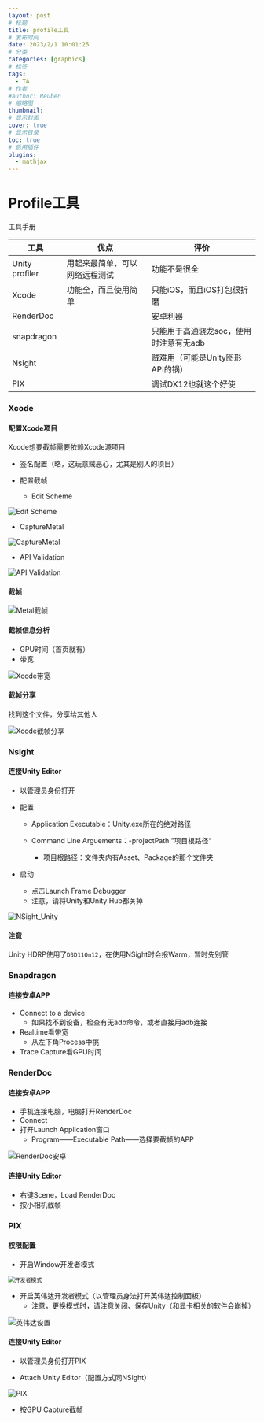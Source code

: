 ```yaml
---
layout: post
# 标题
title: profile工具 
# 发布时间
date: 2023/2/1 10:01:25  
# 分类
categories: [graphics] 
# 标签
tags:
  - TA
# 作者
#author: Reuben
# 缩略图
thumbnail: 
# 显示封面
cover: true
# 显示目录
toc: true
# 启用插件
plugins:
  - mathjax
---
```


# Profile工具

工具手册

| 工具           | 优点                           | 评价                                   |
| -------------- | ------------------------------ | -------------------------------------- |
| Unity profiler | 用起来最简单，可以网络远程测试 | 功能不是很全                           |
| Xcode          | 功能全，而且使用简单           | 只能iOS，而且iOS打包很折磨             |
| RenderDoc      |                                | 安卓利器                               |
| snapdragon     |                                | 只能用于高通骁龙soc，使用时注意有无adb |
| Nsight         |                                | 贼难用（可能是Unity图形API的锅）       |
| PIX            |                                | 调试DX12也就这个好使                   |

### Xcode

#### 配置Xcode项目

Xcode想要截帧需要依赖Xcode源项目

- 签名配置（略，这玩意贼恶心，尤其是别人的项目）

- 配置截帧
  - Edit Scheme
  

![Edit Scheme](/images/EditScheme.png)

  - CaptureMetal

![CaptureMetal](/images/CaptureMetal.png)

  - API Validation

![API Validation](/images/APIValidation.png)

#### 截帧

![Metal截帧](/images/Metal截帧.png)

#### 截帧信息分析

- GPU时间（首页就有）
- 带宽

![Xcode带宽](/images/Xcode带宽.png)

#### 截帧分享

找到这个文件，分享给其他人

![Xcode截帧分享](/images/Xcode截帧分享.png)

### Nsight

#### 连接Unity Editor

- 以管理员身份打开

- 配置

  - Application Executable：Unity.exe所在的绝对路径

  - Command Line Arguements：-projectPath ”项目根路径“
    - 项目根路径：文件夹内有Asset、Package的那个文件夹

- 启动

  - 点击Launch Frame Debugger
  - 注意，请将Unity和Unity Hub都关掉

![NSight_Unity](/images/NSight_Unity.png)

#### 注意

Unity HDRP使用了`D3D11On12`，在使用NSight时会报Warm，暂时先别管

### Snapdragon

#### 连接安卓APP

- Connect to a device
  - 如果找不到设备，检查有无adb命令，或者直接用adb连接
- Realtime看带宽
  - 从左下角Process中挑
- Trace Capture看GPU时间

### RenderDoc

#### 连接安卓APP

- 手机连接电脑，电脑打开RenderDoc
- Connect
- 打开Launch Application窗口
  - Program——Executable Path——选择要截帧的APP

![RenderDoc安卓](/images/RenderDoc安卓.jpg)

#### 连接Unity Editor

- 右键Scene，Load RenderDoc
- 按小相机截帧

### PIX

#### 权限配置

- 开启Window开发者模式

<img src="/images/开发者模式.png" alt="开发者模式" style="zoom: 80%;" />

- 开启英伟达开发者模式（以管理员身法打开英伟达控制面板）
  - 注意，更换模式时，请注意关闭、保存Unity（和显卡相关的软件会崩掉）

![英伟达设置](/images/英伟达设置.png)

#### 连接Unity Editor

- 以管理员身份打开PIX

- Attach Unity Editor（配置方式同NSight）

![PIX](/images/PIX.jpg)

- 按GPU Capture截帧